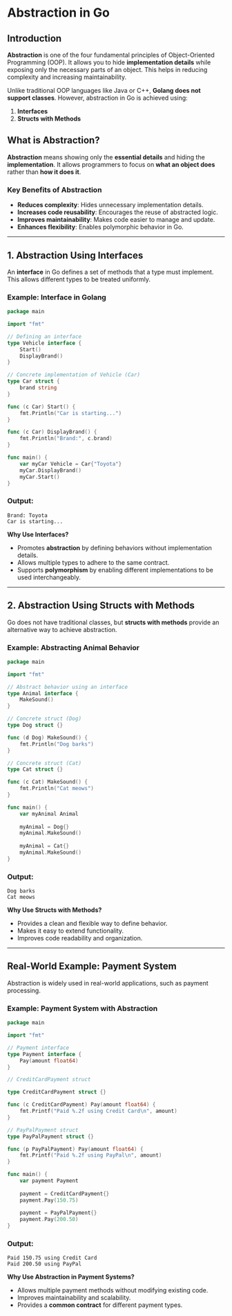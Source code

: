 # Abstraction in Go

## Introduction

**Abstraction** is one of the four fundamental principles of Object-Oriented Programming (OOP). It allows you to hide **implementation details** while exposing only the necessary parts of an object. This helps in reducing complexity and increasing maintainability.

Unlike traditional OOP languages like Java or C++, **Golang does not support classes**. However, abstraction in Go is achieved using:
1. **Interfaces**
2. **Structs with Methods**

## **What is Abstraction?**

**Abstraction** means showing only the **essential details** and hiding the **implementation**. It allows programmers to focus on **what an object does** rather than **how it does it**.

### **Key Benefits of Abstraction**
- **Reduces complexity**: Hides unnecessary implementation details.
- **Increases code reusability**: Encourages the reuse of abstracted logic.
- **Improves maintainability**: Makes code easier to manage and update.
- **Enhances flexibility**: Enables polymorphic behavior in Go.

---

## **1. Abstraction Using Interfaces**

An **interface** in Go defines a set of methods that a type must implement. This allows different types to be treated uniformly.

### **Example: Interface in Golang**

```go
package main

import "fmt"

// Defining an interface
type Vehicle interface {
    Start()
    DisplayBrand()
}

// Concrete implementation of Vehicle (Car)
type Car struct {
    brand string
}

func (c Car) Start() {
    fmt.Println("Car is starting...")
}

func (c Car) DisplayBrand() {
    fmt.Println("Brand:", c.brand)
}

func main() {
    var myCar Vehicle = Car{"Toyota"}
    myCar.DisplayBrand()
    myCar.Start()
}
```

### **Output:**
```
Brand: Toyota
Car is starting...
```

**Why Use Interfaces?**
- Promotes **abstraction** by defining behaviors without implementation details.
- Allows multiple types to adhere to the same contract.
- Supports **polymorphism** by enabling different implementations to be used interchangeably.

---

## **2. Abstraction Using Structs with Methods**

Go does not have traditional classes, but **structs with methods** provide an alternative way to achieve abstraction.

### **Example: Abstracting Animal Behavior**

```go
package main

import "fmt"

// Abstract behavior using an interface
type Animal interface {
    MakeSound()
}

// Concrete struct (Dog)
type Dog struct {}

func (d Dog) MakeSound() {
    fmt.Println("Dog barks")
}

// Concrete struct (Cat)
type Cat struct {}

func (c Cat) MakeSound() {
    fmt.Println("Cat meows")
}

func main() {
    var myAnimal Animal
    
    myAnimal = Dog{}
    myAnimal.MakeSound()
    
    myAnimal = Cat{}
    myAnimal.MakeSound()
}
```

### **Output:**
```
Dog barks
Cat meows
```

**Why Use Structs with Methods?**
- Provides a clean and flexible way to define behavior.
- Makes it easy to extend functionality.
- Improves code readability and organization.

---

## **Real-World Example: Payment System**

Abstraction is widely used in real-world applications, such as payment processing.

### **Example: Payment System with Abstraction**

```go
package main

import "fmt"

// Payment interface
type Payment interface {
    Pay(amount float64)
}

// CreditCardPayment struct

type CreditCardPayment struct {}

func (c CreditCardPayment) Pay(amount float64) {
    fmt.Printf("Paid %.2f using Credit Card\n", amount)
}

// PayPalPayment struct
type PayPalPayment struct {}

func (p PayPalPayment) Pay(amount float64) {
    fmt.Printf("Paid %.2f using PayPal\n", amount)
}

func main() {
    var payment Payment
    
    payment = CreditCardPayment{}
    payment.Pay(150.75)
    
    payment = PayPalPayment{}
    payment.Pay(200.50)
}
```

### **Output:**
```
Paid 150.75 using Credit Card
Paid 200.50 using PayPal
```

**Why Use Abstraction in Payment Systems?**
- Allows multiple payment methods without modifying existing code.
- Improves maintainability and scalability.
- Provides a **common contract** for different payment types.